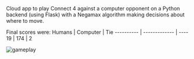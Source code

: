 Cloud app to play Connect 4 against a computer opponent on a Python backend (using Flask) with a Negamax algorithm making decisions about where to move.

Final scores were:
Humans | Computer | Tie
---------- | ------------- | ----
19 | 174 | 2

![gameplay](../main/static/connect4_gameplay.jpeg)
